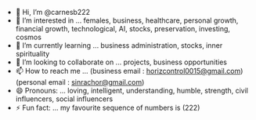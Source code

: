 - 👋 Hi, I’m @carnesb222
- 👀 I’m interested in ... females, business, healthcare, personal growth, financial growth, technological, AI, stocks, preservation, investing, cosmos  
- 🌱 I’m currently learning ... business administration, stocks, inner spirituality
- 💞️ I’m looking to collaborate on ... projects, business opportunities 
- 📫 How to reach me ... (business email : horizcontrol0015@gmail.com) (personal email : sinrachor@gmail.com)
- 😄 Pronouns: ... loving, intelligent, understanding, humble, strength, civil influencers, social influencers  
- ⚡ Fun fact: ... my favourite sequence of numbers is (222)

<!---
carnesb222/carnesb222 is a ✨ special ✨ repository because its `README.md` (this file) appears on your GitHub profile.
You can click the Preview link to take a look at your changes.
--->
